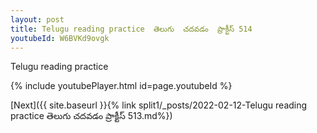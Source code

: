 ```yaml
---
layout: post
title: Telugu reading practice  తెలుగు  చదవడం  ప్రాక్టీస్ 514
youtubeId: W6BVKd9ovgk
---
```

 
 
Telugu reading practice
 
 
 
 
 


{% include youtubePlayer.html id=page.youtubeId %}
 
[Next]({{ site.baseurl }}{% link  split1/_posts/2022-02-12-Telugu reading practice  తెలుగు  చదవడం  ప్రాక్టీస్ 513.md%})
 
